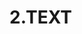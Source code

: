 # 2.TEXT

<template>
  <div id="app">
    <div id="main">
      <div class="header">
        <div class="left">
          <img class="img" src="@/images/logo.png" alt="" />
          <div class="title">东芝客服-小芝</div>
        </div>
      </div>
      <div class="content">
        <div>
          <li class="msgLi" v-for="item in msgList" :key="item.message">
            <i>
              <img
                :src="
                  item.isSelf
                    ? require('@/images/user.png')
                    : require('@/images/r.jpg')
                "
                :class="'img' + (item.isSelf ? 'right' : 'left')"
              />
            </i>
            <div class="msgBox">
              <div class="send">
                {{ item.isSelf ? " " : "东芝客服-小芝" }}
                {{
                  (nowTime.getHours() >= 10
                    ? nowTime.getHours()
                    : "0" + nowTime.getHours()) +
                  ":" +
                  (nowTime.getMinutes() >= 10
                    ? nowTime.getMinutes()
                    : "0" + nowTime.getMinutes()) +
                  ":" +
                  (nowTime.getSeconds() >= 10
                    ? nowTime.getSeconds()
                    : "0" + nowTime.getSeconds())
                }}
              </div>
              <div
                id="msgSpan"
                :class="'span' + (item.isSelf ? 'right' : 'left')"
              >
                <div>
                  <el-tree
                    :data="item.message"
                    :props="defaultProps"
                    accordion
                    auto-expand-parent
                    node-key="item.message.id"
                    icon-class="el-icon-arrow-right"
                    label="item.message.comQuestion"
                    children="item.message.subList"
                    @node-click="handleNodeClick"
                  ></el-tree>
                </div>
              </div>
            </div>
          </li>
        </div>
      </div>
      <div class="footer">
        <div class="bar">
          <el-button class="sendButten">留言</el-button>
          <div class="evaluation">
            <!-- <p></p> -->
            <el-rate v-model="value" show-text>请您对机器人评价? </el-rate>
          </div>
        </div>
        <div class="messageBoard">
          <el-input
            type="textarea"
            rows="2"
            v-model="input"
            placeholder="您好！这里是东芝客服部，请详细描述您的问题"
          ></el-input>
          <el-button class="sendButten" @click="sendSelfMsg">发送</el-button>
        </div>
      </div>
    </div>
  </div>
</template>

<script>
// import robotMsgJson from "@/api/robotMsg.json";

export default {
  name: "App",
  data() {
    return {
      msgList: [],
      nowTime: new Date(),
      newData: "",
      value: null,
      highlight: true,
      defaultProps: {
        children: "subList",
        label: "comQuestion",
      },
      input: "",
    };
  },
  watch: {},
  created() {
    let msg = [
      {
        comQuestion: "您好，这里是东芝客服部，我是机器人小芝，很高兴为您服务。",
      },
    ];

    this.msgList.push({
      message: msg,
      isSelf: false,
    });

    this.getrobotMsgJson();
    this.sendSelfMsg();
  },
  mounted() {
    // console.log(document.querySelector('.content').innerHTML);
  },
  methods: {
    // 获取初始数据
    getrobotMsgJson() {
      try {
        // if (robotMsgJson.code == "200") {
        //   let list = this._.cloneDeep(robotMsgJson.list);
        //   for (let i = 0; i < list.length; i++) {
        //     list[i].subList = this._.flatten(list[i].subList);
        //   }
        //   this.msgList.push({
        //     message: list,
        //     isSelf: false,
        //   });
        // }

      } catch (error) {
        console.log("Request Failed", error);
      }
    },

    //树形控件点击事件
    handleNodeClick(data) {
      console.log(data);
    },
    //发送按钮事件
    sendSelfMsg() {
      console.log(this.input);
    },
  },

  // 销毁时
  beforeDestroy() {},
};
</script>

<style>
#app {
  font-family: Avenir, Helvetica, Arial, sans-serif;
  -webkit-font-smoothing: antialiased;
  -moz-osx-font-smoothing: grayscale;
  text-align: center;
  color: #2c3e50;
  margin-top: 60px;
}

* {
  padding: 0;
  margin: 0;
}

.all-img {
  width: 40px;
  height: 40px;
}

#main {
  /* margin-top: -215px;
  margin-left: -469px; */
  position: fixed;
  top: 50%;
  left: 50%;
  background-color: #ddd;
  width: 986px;
  min-width: 986px;
  transform: translate(-50%, -50%);
  overflow: hidden;
}
#main .header {
  height: 62px;
  background: #4b7edc;
  display: flex;
  justify-self: start;
}
#main .header .left {
  font-size: 14px;
  padding: 12px 16px;
  overflow: hidden;
  display: flex;
  align-items: center;
}
#main .header .left .img {
  width: 40px;
  height: 40px;
  /* border-radius: 50%; */
  /* -webkit-border-radius: 50%; */
  vertical-align: middle;
  display: block;
}
#main .header .left .title {
  font-size: 20px;
  font-weight: 550;
  margin-left: 12px;
  overflow: hidden;
  color: #fff;
}

/* 内容区 */
#main .content {
  top: 62px;
  bottom: 121px;
  padding-left: 16px;
  padding-right: 16px;
  overflow-x: hidden;
  -webkit-overflow-scrolling: touch;
  background: #f5f5f5;
  padding-bottom: 20px;
  width: auto;
  max-height: 320px;
  box-sizing: border-box;
}

@media screen and (min-width: 768px) {
  .content .msgLi {
    max-width: 60%;
  }
}

.content .msgLi {
  margin-top: 10px;
  padding-left: 10px;
  display: block;
  clear: both;
  display: flex;
}

.content .msgLi .msgBox {
  position: relative;
}

.content .msgLi img {
  width: 40px;
  height: 40px;
  margin-top: 5px;
}

.content .msgLi #msgSpan {
  /* background: #7cfc00; */
  border-radius: 10px;
  float: left;
  width: 420px;
  box-shadow: 0 0 3px #ccc;
}

.content .msgLi .send {
  left: 8px;
  text-align: left;
  margin-left: 25px;
  line-height: 1.8;
  font-size: 13px;
  color: rgba(36, 46, 51, 0.4);
}

.content .msgLi .imgleft {
  float: left;
}

.content .msgLi .imgright {
  float: right;
}

.content .msgLi .spanleft {
  float: left;
  background: #fff;
  text-align: left;
  margin-left: 25px;
  padding: 8px 12px;
  border-radius: 8px;
  font-size: 15px;
}

.el-tree-node__content {
  flex-direction: row-reverse;
  justify-content: space-between;
}

.content .msgLi .spanleft::after {
  content: "";
  position: absolute;
  width: 0;
  height: 0;
  top: 34px;
  left: 15px;
  border-top: 10px solid transparent;
  border-bottom: 10px solid transparent;
  border-right: 10px solid #fff;
}

.content .msgLi .spanright {
  float: right;
  background: #7cfc00;
  text-align: right;
  margin-right: 25px;
  padding: 8px 12px;
  border-radius: 8px;
  font-size: 15px;
}

.content .msgLi .spanright {
  content: "";
  position: absolute;
  width: 0;
  height: 0;
  top: 34px;
  right: 15px;
  border-top: 10px solid transparent;
  border-bottom: 10px solid transparent;
  border-left: 10px solid #7cfc00;
}

#main .footer {
  background-color: #f5f5f5;
}

#main .footer .bar {
  display: flex;
  justify-content: space-between;
  margin-left: 10px;
  margin-right: 10px;
  padding: 8px 10px;
}

#main .footer .bar .evaluation {
  display: flex;
  align-items: center;
}
#main .footer .messageBoard {
  height: 110px;
  background-color: #fff;
  border-bottom: solid 2px #ddd;
  border-left: solid 1px #ddd;
  border-right: solid 1px #ddd;
  border-top: solid 2px #ddd;
  text-align: right;
}

::-webkit-scrollbar {
  width: 8px;
  height: 8px;
}

::-webkit-scrollbar-thumb {
  background-color: #d1d1d1;
  border-radius: 3px;
  -webkit-border-radius: 3px;
  border-left: 2px solid transparent;
  border-top: 2px solid transparent;
}

.el-tree-node__label {
  font-size: 14px;
  white-space: nowrap;
  overflow: hidden;
  text-overflow: ellipsis;
}

.el-tree-node > .el-tree-node__children {
  color: #666;
}
.el-tree-node.is-expanded > .el-tree-node__children {
  color: #666;
}

.el-tree-node__content {
  padding: 5px;
  border-bottom: 1px solid #ddd;
}

.el-tree-node__content:hover {
  background-color: #fff;
  color: rgb(35, 124, 240);
}

.el-textarea__inner {
  resize: none;
  border: none;
  /* min-height: 80px !important; */
}

.el-textarea__inner:focus {
  border: none;
  /* border-top: solid 2px #ddd; */
}

.el-button {
  margin-right: 20px;
}
</style>
